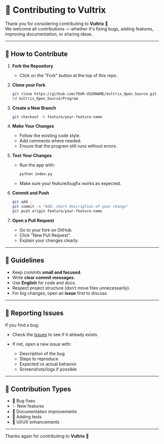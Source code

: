 # 🤝 Contributing to Vultrix

Thank you for considering contributing to **Vultrix** 🎉  
We welcome all contributions — whether it's fixing bugs, adding features, improving documentation, or sharing ideas.

---

## 📝 How to Contribute

1. **Fork the Repository**
   - Click on the "Fork" button at the top of this repo.

2. **Clone your Fork**
   ```bash
   git clone https://github.com/YOUR-USERNAME/Vultrix_Open_Source.git
   cd Vultrix_Open_Source/Program
   ```

3. **Create a New Branch**

   ```bash
   git checkout -b feature/your-feature-name
   ```

4. **Make Your Changes**

   * Follow the existing code style.
   * Add comments where needed.
   * Ensure that the program still runs without errors.

5. **Test Your Changes**

   * Run the app with:

     ```bash
     python index.py
     ```
   * Make sure your feature/bugfix works as expected.

6. **Commit and Push**

   ```bash
   git add .
   git commit -m "Add: short description of your change"
   git push origin feature/your-feature-name
   ```

7. **Open a Pull Request**

   * Go to your fork on GitHub.
   * Click "New Pull Request".
   * Explain your changes clearly.

---

## 📌 Guidelines

* Keep commits **small and focused**.
* Write **clear commit messages**.
* Use **English** for code and docs.
* Respect project structure (don’t move files unnecessarily).
* For big changes, open an **issue** first to discuss.

---

## 🐞 Reporting Issues

If you find a bug:

* Check the [Issues](https://github.com/Broo-DevX-Coder/Vultrix_Open_Source/issues) to see if it already exists.
* If not, open a new issue with:

  * Description of the bug
  * Steps to reproduce
  * Expected vs actual behavior
  * Screenshots/logs if possible

---

## 🙌 Contribution Types

* 🐞 Bug fixes
* ✨ New features
* 📖 Documentation improvements
* 🧪 Adding tests
* 🎨 UI/UX enhancements

---

Thanks again for contributing to **Vultrix** 💚